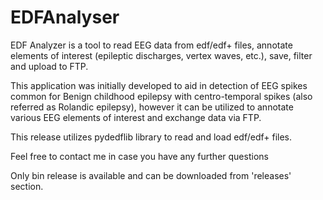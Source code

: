 # EDFAnalyser
EDF Analyzer is a tool to read EEG data from edf/edf+ files, annotate elements of interest (epileptic discharges, vertex waves, etc.), save, filter and upload to FTP.

This application was initially developed to aid in detection of EEG spikes common for Benign childhood epilepsy with centro-temporal spikes (also referred as Rolandic epilepsy), however it can be utilized to annotate various EEG elements of interest and exchange data via FTP.

This release utilizes pydedflib library to read and load edf/edf+ files.

Feel free to contact me in case you have any further questions

Only bin release is available and can be downloaded from 'releases' section.

